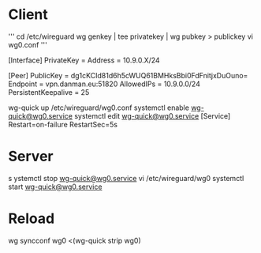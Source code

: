 # Client
'''
cd /etc/wireguard
wg genkey | tee privatekey | wg pubkey > publickey
vi wg0.conf
'''

[Interface]
PrivateKey = 
Address = 10.9.0.X/24

[Peer]
PublicKey = dg1cKCId81d6h5cWUQ61BMHksBbi0FdFnitjxDuOuno=
Endpoint = vpn.danman.eu:51820
AllowedIPs = 10.9.0.0/24
PersistentKeepalive = 25

wg-quick up /etc/wireguard/wg0.conf
systemctl enable wg-quick@wg0.service
systemctl edit wg-quick@wg0.service
[Service]
Restart=on-failure
RestartSec=5s

# Server
s
ystemctl stop wg-quick@wg0.service
vi /etc/wireguard/wg0
systemctl start wg-quick@wg0.service

# Reload
wg syncconf wg0 <(wg-quick strip wg0)
